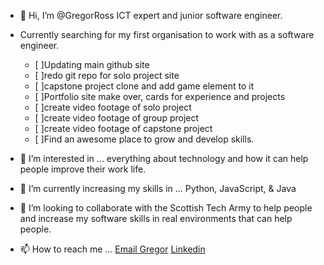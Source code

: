- 👋 Hi, I’m @GregorRoss
      ICT expert and junior software engineer.

 - Currently searching for my first organisation to work with as a software engineer.
     * [ ]Updating main github site
     * [ ]redo git repo for solo project site
     * [ ]capstone project clone and add game element to it
     * [ ]Portfolio site make over, cards for experience and projects
     * [ ]create video footage of solo project
     * [ ]create video footage of group project
     * [ ]create video footage of capstone project
     * [ ]Find an awesome place to grow and develop skills.
  
- 👀 I’m interested in ...
      everything about technology and how it can help people improve their work life.
  
- 🌱 I’m currently increasing my skills in ...
      Python, JavaScript,  & Java
  
- 💞️ I’m looking to collaborate with the Scottish Tech Army to help people and increase my software skills in real environments that can help people.
  
- 📫 How to reach me ...
    [Email Gregor](mailto:gregor.home@btinternet.com)    [Linkedin](https://www.linkedin.com/in/gregor-ross)


